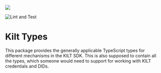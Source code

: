 [![](https://user-images.githubusercontent.com/39338561/122415864-8d6a7c00-cf88-11eb-846f-a98a936f88da.png)
](https://kilt.io)

![Lint and Test](https://github.com/KILTprotocol/sdk-js/workflows/Lint%20and%20Test/badge.svg)

# Kilt Types

This package provides the generally applicable TypeScript types for different mechanisms in the KILT SDK.
This is also supposed to contain all the types, which someone would need to support for working with KILT credentials and DIDs.
